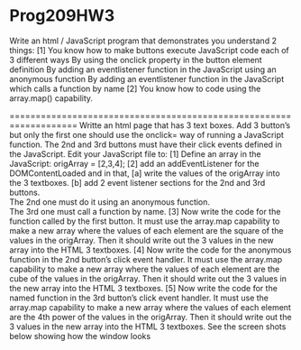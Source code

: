 # Prog209HW3

Write an html / JavaScript program that demonstrates you understand 2 things:
[1] You know how to make buttons execute JavaScript code each of 3 different ways
	By using the onclick property in the button element definition
	By adding an eventlistener function in the JavaScript using an anonymous function
	By adding an eventlistener function in the JavaScript which calls a function by name
[2] You know how to code using the array.map()  capability.

===================================================================
Writte an html page that has 3 text boxes.
Add 3 button’s but only the first one should use the   onclick=   way of running a JavaScript function. The 2nd and 3rd buttons must have their click events defined in the JavaScript.
Edit your JavaScript file to:
[1] Define an array in the JavaScript:
origArray = [2,3,4];
[2] add an addEventListener for the DOMContentLoaded and in that, 
	[a] write the values of the origArray into the 3 textboxes. 
	[b] add 2 event listener sections for the 2nd and 3rd buttons.  
The 2nd one must do it using an anonymous function.  
The 3rd one must call a function by name.
[3] Now write the code for the function called by the first button.  It must use the array.map capability to make a new array where the values of each element are the square of the values in the origArray. Then it should write out the 3 values in the new array into the HTML 3 textboxes.
[4] Now write the code for the anonymous function in the 2nd button’s click event handler.  It must use the array.map capability to make a new array where the values of each element are the cube of the values in the origArray. Then it should write out the 3 values in the new array into the HTML 3 textboxes.
[5] Now write the code for the named function in the 3rd button’s click event handler.  It must use the array.map capability to make a new array where the values of each element are the 4th power of the values in the origArray. Then it should write out the 3 values in the new array into the HTML 3 textboxes.
See the screen shots below showing how the window looks 
